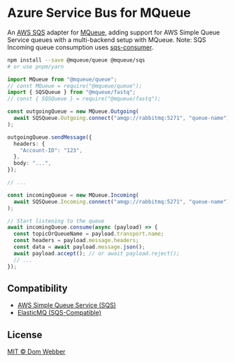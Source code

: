 # Azure Service Bus for MQueue

An [AWS SQS](https://aws.amazon.com/sqs/) adapter for
[MQueue](https://github.com/domwebber/mqueue/blob/main/packages/queue/README.md),
adding support for AWS Simple Queue Service queues with a multi-backend setup
with MQueue. Note: SQS Incoming queue consumption uses
[sqs-consumer](https://github.com/bbc/sqs-consumer).

```bash
npm install --save @mqueue/queue @mqueue/sqs
# or use pnpm/yarn
```

```ts
import MQueue from "@mqueue/queue";
// const MQueue = require("@mqueue/queue");
import { SQSQueue } from "@mqueue/fastq";
// const { SQSQueue } = require("@mqueue/fastq");

const outgoingQueue = new MQueue.Outgoing(
  await SQSQueue.Outgoing.connect("amqp://rabbitmq:5271", "queue-name"),
);

outgoingQueue.sendMessage({
  headers: {
    "Account-ID": "123",
  },
  body: "...",
});

// ...

const incomingQueue = new MQueue.Incoming(
  await SQSQueue.Incoming.connect("amqp://rabbitmq:5271", "queue-name"),
);

// Start listening to the queue
await incomingQueue.consume(async (payload) => {
  const topicOrQueueName = payload.transport.name;
  const headers = payload.message.headers;
  const data = await payload.message.json();
  await payload.accept(); // or await payload.reject();
  // ...
});
```

## Compatibility

- [AWS Simple Queue Service (SQS)](https://aws.amazon.com/sqs/)
- [ElasticMQ (SQS-Compatible)](https://github.com/softwaremill/elasticmq)

## License

[MIT © Dom Webber](./LICENSE)
